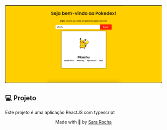 <h2  align="center">
<img  alt="cover-alt"  src=".github/pokedex.png" />
</h2>


## 💻 Projeto
  

Este projeto é uma aplicação ReactJS com typescript
  
<p  align="center">Made with 💜 by <a  href="https://github.com/sararchh"  target="_blank">Sara Rocha </a></p>

